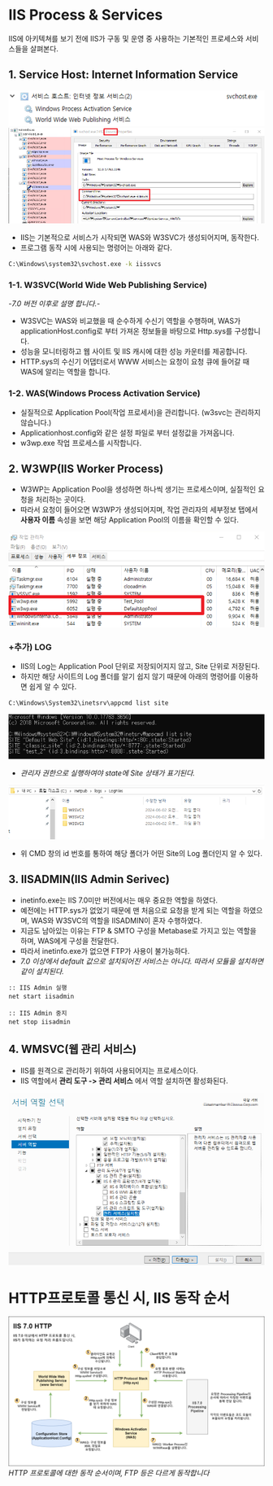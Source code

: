 # IIS Process & Services
IIS에 아키텍쳐를 보기 전에 IIS가 구동 및 운영 중 사용하는 기본적인 프로세스와 서비스들을 살펴본다.

## 1. Service Host: Internet Information Service
![](./MD_Images/01_IIS_ac_001.jpg)
![](./MD_Images/01_IIS_ac_002.jpg)
* IIS는 기본적으로 서비스가 시작되면 WAS와 W3SVC가 생성되어지며, 동작한다.
* 프로그램 동작 시에 사용되는 명령어는 아래와 같다.

```bash
C:\Windows\system32\svchost.exe -k iissvcs
```


### 1-1. W3SVC(World Wide Web Publishing Service)
-_7.0 버전 이후로 설명 합니다._-
* W3SVC는 WAS와 비교했을 때 순수하게 수신기 역할을 수행하며, WAS가 applicationHost.config로 부터 가져온 정보들을 바탕으로 Http.sys를 구성합니다.
* 성능을 모니터링하고 웹 사이트 및 IIS 캐시에 대한 성능 카운터를 제공합니다.
* HTTP.sys의 수신기 어댑터로서 WWW 서비스는 요청이 요청 큐에 들어갈 때 WAS에 알리는 역할을 합니다.


### 1-2. WAS(Windows Process Activation Service)
* 실질적으로 Application Pool(작업 프로세서)을 관리합니다. (w3svc는 관리하지 않습니다.)  
* Applicationhost.config와 같은 설정 파일로 부터 설정값을 가져옵니다.
* w3wp.exe 작업 프로세스를 시작합니다.



## 2. W3WP(IIS Worker Process)
* W3WP는 Application Pool을 생성하면 하나씩 생기는 프로세스이며, 실질적인 요청을 처리하는 곳이다.
* 따라서 요청이 들어오면 W3WP가 생성되어지며, 작업 관리자의 세부정보 탭에서 __사용자 이름__ 속성을 보면 해당 Application Pool의 이름을 확인할 수 있다. 

![](./MD_Images/01_IIS_ac_003.jpg)

### +추가) LOG
* IIS의 Log는 Application Pool 단위로 저장되어지지 않고, Site 단위로 저장된다.
* 하지만 해당 사이트의 Log 폴더를 알기 쉽지 않기 때문에 아래의 명령어를 이용하면 쉽게 알 수 있다.

```bash
C:\Windows\System32\inetsrv\appcmd list site
```
![](./MD_Images/01_IIS_ac_004.jpg)
* _관리자 권한으로 실행하여야 state에 Site 상태가 표기된다._  

![](./MD_Images/01_IIS_ac_005.jpg)
* 위 CMD 창의 id 번호를 통하여 해당 폴더가 어떤 Site의 Log 폴더인지 알 수 있다.


## 3. IISADMIN(IIS Admin Serivec)
* inetinfo.exe는 IIS 7.0미만 버전에서는 매우 중요한 역할을 하였다.
* 예전에는 HTTP.sys가 없었기 때문에 맨 처음으로 요청을 받게 되는 역할을 하였으며,
WAS와 W3SVC의 역할을 IISADMIN이 혼자 수행하였다.  
* 지금도 남아있는 이유는 FTP & SMTO 구성을 Metabase로 가지고 있는 역할을 하며, WAS에게 구성을 전달한다.  
* 따라서 inetinfo.exe가 없으면 FTP가 사용이 불가능하다.  
* _7.0 이상에서 default 값으로 설치되어진 서비스는 아니다. 따라서 모듈을 설치하면 같이 설치된다._

```bash
:: IIS Admin 실행
net start iisadmin

:: IIS Admin 중지
net stop iisadmin
```

## 4. WMSVC(웹 관리 서비스)
* IIS를 원격으로 관리하기 위하여 사용되어지는 프로세스이다.
* IIS 역할에서 __관리 도구 -> 관리 서비스__ 에서 역할 설치하면 활성화된다.

![](./MD_Images/01_IIS_ac_006.jpg)

# HTTP프로토콜 통신 시, IIS 동작 순서

 ![](./MD_Images/01_IIS_ac_007.jpg)
 _HTTP 프로토콜에 대한 동작 순서이며, FTP 등은 다르게 동작합니다_
 

